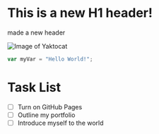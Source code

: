# This is a new H1 header!
made a new header

![Image of Yaktocat](https://octodex.github.com/images/yaktocat.png)


```javascript
var myVar = "Hello World!";
```
# Task List

- [ ] Turn on GitHub Pages
- [ ] Outline my portfolio
- [ ] Introduce myself to the world
